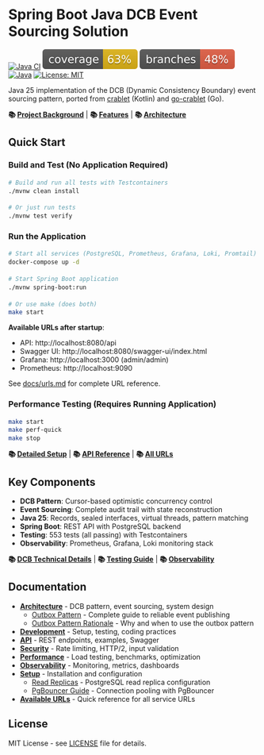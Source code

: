 # Spring Boot Java DCB Event Sourcing Solution

[![Java CI](https://github.com/rodolfodpk/spring-crablet/actions/workflows/maven.yml/badge.svg)](https://github.com/rodolfodpk/spring-crablet/actions/workflows/maven.yml)
[![Coverage](.github/badges/jacoco.svg)](https://github.com/rodolfodpk/spring-crablet/actions/workflows/maven.yml)
[![Branches](.github/badges/branches.svg)](https://github.com/rodolfodpk/spring-crablet/actions/workflows/maven.yml)
[![Java](https://img.shields.io/badge/Java-25-orange?logo=openjdk&logoColor=white)](https://openjdk.org/projects/jdk/25/)
[![License: MIT](https://img.shields.io/badge/License-MIT-yellow.svg)](https://opensource.org/licenses/MIT)

Java 25 implementation of the DCB (Dynamic Consistency Boundary) event sourcing pattern, ported from [crablet](https://github.com/rodolfodpk/crablet) (Kotlin) and [go-crablet](https://github.com/rodolfodpk/go-crablet) (Go).

**📚 [Project Background](docs/architecture/README.md)** | **📚 [Features](docs/architecture/README.md#features)** | **📚 [Architecture](docs/architecture/README.md)**

## Quick Start

### Build and Test (No Application Required)
```bash
# Build and run all tests with Testcontainers
./mvnw clean install

# Or just run tests
./mvnw test verify
```

### Run the Application

```bash
# Start all services (PostgreSQL, Prometheus, Grafana, Loki, Promtail)
docker-compose up -d

# Start Spring Boot application
./mvnw spring-boot:run

# Or use make (does both)
make start
```

**Available URLs after startup**:
- API: http://localhost:8080/api
- Swagger UI: http://localhost:8080/swagger-ui/index.html
- Grafana: http://localhost:3000 (admin/admin)
- Prometheus: http://localhost:9090

See [docs/urls.md](docs/urls.md) for complete URL reference.

### Performance Testing (Requires Running Application)

```bash
make start
make perf-quick
make stop
```

**📚 [Detailed Setup](docs/setup/README.md)** | **📚 [API Reference](docs/api/README.md)** | **📚 [All URLs](docs/urls.md)**

## Key Components

- **DCB Pattern**: Cursor-based optimistic concurrency control
- **Event Sourcing**: Complete audit trail with state reconstruction
- **Java 25**: Records, sealed interfaces, virtual threads, pattern matching
- **Spring Boot**: REST API with PostgreSQL backend
- **Testing**: 553 tests (all passing) with Testcontainers
- **Observability**: Prometheus, Grafana, Loki monitoring stack

**📚 [DCB Technical Details](docs/architecture/DCB_AND_CRABLET.md)** | **📚 [Testing Guide](docs/development/README.md#testing-strategy)** | **📚 [Observability](docs/observability/README.md)**

## Documentation

- **[Architecture](docs/architecture/README.md)** - DCB pattern, event sourcing, system design
  - [Outbox Pattern](docs/architecture/OUTBOX_PATTERN.md) - Complete guide to reliable event publishing
  - [Outbox Pattern Rationale](docs/architecture/OUTBOX_RATIONALE.md) - Why and when to use the outbox pattern
- **[Development](docs/development/README.md)** - Setup, testing, coding practices
- **[API](docs/api/README.md)** - REST endpoints, examples, Swagger
- **[Security](docs/security/README.md)** - Rate limiting, HTTP/2, input validation
- **[Performance](performance-tests/README.md)** - Load testing, benchmarks, optimization
- **[Observability](docs/observability/README.md)** - Monitoring, metrics, dashboards
- **[Setup](docs/setup/README.md)** - Installation and configuration
  - [Read Replicas](docs/setup/READ_REPLICAS.md) - PostgreSQL read replica configuration
  - [PgBouncer Guide](docs/setup/PGBOUNCER.md) - Connection pooling with PgBouncer
- **[Available URLs](docs/urls.md)** - Quick reference for all service URLs

## License

MIT License - see [LICENSE](LICENSE) file for details.
